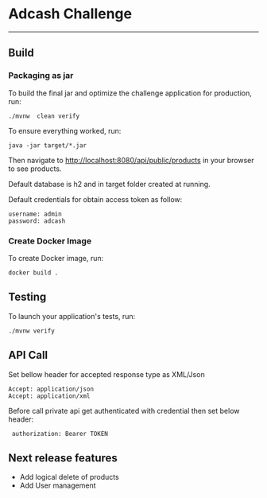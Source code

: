 # Adcash Challenge
---

## Build

### Packaging as jar


To build the final jar and optimize the challenge application for production, run:

    ./mvnw  clean verify


To ensure everything worked, run:

    java -jar target/*.jar

Then navigate to [http://localhost:8080/api/public/products](http://localhost:8080/api/public/products) in your browser to see products.

Default database is h2 and in target folder created at running.

Default credentials for obtain access token  as follow:
    
    username: admin
    password: adcash
      
### Create Docker Image

To create Docker image, run:
 
    docker build .
         

## Testing

To launch your application's tests, run:

    ./mvnw verify

## API Call

Set bellow header for accepted response type as XML/Json

    Accept: application/json  
    Accept: application/xml  
    
Before call private api get authenticated with credential then set below header:

     authorization: Bearer TOKEN    
    
## Next release features
 
 *  Add logical delete of products 
 *  Add User management 
  


